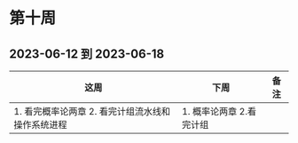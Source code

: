 # 第十周

## 2023-06-12 到 2023-06-18

| 这周                              | 下周                          | 备注 |
| --------------------------------- | ----------------------------- | ---- |
| 1. 看完概率论两章 2. 看完计组流水线和操作系统进程 | 1. 概率论两章 2.看完计组 |      |
